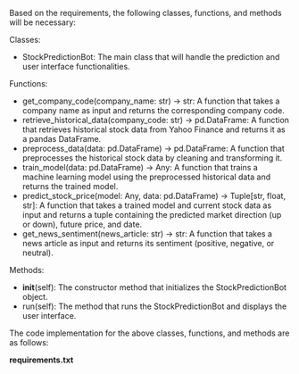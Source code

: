 Based on the requirements, the following classes, functions, and methods will be necessary:

Classes:
- StockPredictionBot: The main class that will handle the prediction and user interface functionalities.

Functions:
- get_company_code(company_name: str) -> str: A function that takes a company name as input and returns the corresponding company code.
- retrieve_historical_data(company_code: str) -> pd.DataFrame: A function that retrieves historical stock data from Yahoo Finance and returns it as a pandas DataFrame.
- preprocess_data(data: pd.DataFrame) -> pd.DataFrame: A function that preprocesses the historical stock data by cleaning and transforming it.
- train_model(data: pd.DataFrame) -> Any: A function that trains a machine learning model using the preprocessed historical data and returns the trained model.
- predict_stock_price(model: Any, data: pd.DataFrame) -> Tuple[str, float, str]: A function that takes a trained model and current stock data as input and returns a tuple containing the predicted market direction (up or down), future price, and date.
- get_news_sentiment(news_article: str) -> str: A function that takes a news article as input and returns its sentiment (positive, negative, or neutral).

Methods:
- __init__(self): The constructor method that initializes the StockPredictionBot object.
- run(self): The method that runs the StockPredictionBot and displays the user interface.

The code implementation for the above classes, functions, and methods are as follows:

**requirements.txt**
